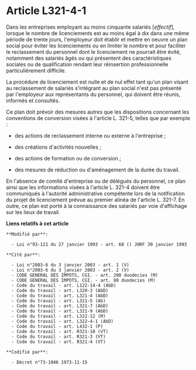 # Article L321-4-1

Dans les entreprises employant au moins cinquante salariés [*effectif*], lorsque le nombre de licenciements est au moins égal
à dix dans une même période de trente jours, l'employeur doit établir et mettre en oeuvre un plan social pour éviter les
licenciements ou en limiter le nombre et pour faciliter le reclassement du personnel dont le licenciement ne pourrait être
évité, notamment des salariés âgés ou qui présentent des caractéristiques sociales ou de qualification rendant leur
réinsertion professionnelle particulièrement difficile.

La procédure de licenciement est nulle et de nul effet tant qu'un plan visant au reclassement de salariés s'intégrant au plan
social n'est pas présenté par l'employeur aux représentants du personnel, qui doivent être réunis, informés et consultés.

Ce plan doit prévoir des mesures autres que les dispositions concernant les conventions de conversion visées à l'article L.
321-5, telles que par exemple :

- des actions de reclassement interne ou externe à l'entreprise ;

- des créations d'activités nouvelles ;

- des actions de formation ou de conversion ;

- des mesures de réduction ou d'aménagement de la durée du travail.

En l'absence de comité d'entreprise ou de délégués du personnel, ce plan ainsi que les informations visées à l'article L.
321-4 doivent être communiqués à l'autorité administrative compétente lors de la notification du projet de licenciement
prévue au premier alinéa de l'article L. 321-7. En outre, ce plan est porté à la connaissance des salariés par voie
d'affichage sur les lieux de travail.

**Liens relatifs à cet article**

	**Modifié par**:

	  - Loi n°93-121 du 27 janvier 1993 - art. 60 () JORF 30 janvier 1993

	**Cité par**:

	  - Loi n°2003-6 du 3 janvier 2003 - art. 1 (V)
	  - Loi n°2003-6 du 3 janvier 2003 - art. 2 (V)
	  - CODE GENERAL DES IMPOTS, CGI. - art. 200 duodecies (M)
	  - CODE GENERAL DES IMPOTS, CGI. - art. 80 duodecies (M)
	  - Code du travail - art. L122-14-4 (AbD)
	  - Code du travail - art. L320-3 (AbD)
	  - Code du travail - art. L321-4 (AbD)
	  - Code du travail - art. L321-5 (Ab)
	  - Code du travail - art. L321-7 (AbD)
	  - Code du travail - art. L321-9 (AbD)
	  - Code du travail - art. L322-12 (M)
	  - Code du travail - art. L322-4-1 (AbD)
	  - Code du travail - art. L432-1 (P)
	  - Code du travail - art. R321-10 (VT)
	  - Code du travail - art. R321-3 (VT)
	  - Code du travail - art. R321-4 (VT)

	**Codifié par**:

	  - Décret n°73-1046 1973-11-15
